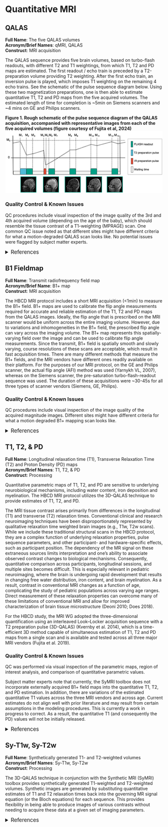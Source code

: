 # Quantitative MRI
## QALAS
**Full Name**: The five QALAS volumes   
**Acronym/Brief Names**: qMRI, QALAS        
**Construct**: MRI acquisition      

The QALAS sequence provides five brain volumes, based on turbo-flash readouts, with different T2 and T1 weightings, from which T1, T2 and PD maps are estimated. The first readout / echo train is preceded by a T2-preparation volume providing T2 weighting. After the first echo train, an inversion pulse is played, which imposes T1 weighting on the remaining 4 echo trains. See the schematic of the pulse sequence diagram below. Using these two magnetization preparations, one is then able to estimate quantitative T1, T2 and PD maps from the five acquired volumes. The estimated length of time for completion is ~5min on Siemens scanners and ~4 mins on GE and Philips scanners. 

**Figure 1. Rough schematic of the pulse sequence diagram of the QALAS acquisition, accompanied with representative images from each of the five acquired volumes (figure courtesy of Fujita et al, 2024)**
![](qalas_Fig1.png)

### Quality Control & Known Issues
QC procedures include visual inspection of the image quality of the 3rd and 4th acquired volume (depending on the age of the baby), which should resemble the tissue contrast of a T1-weighting (MPRAGE) scan. One common QC issue noted as that different sites might have different criteria for what a motion-degraded QALAS scan looks like. No potential issues were flagged by subject matter experts.

<details class="collapsible references">
  <summary class="references" style="font-size: 1.2em; margin: 0 0 5x;">References</summary>
 <ul>
    <li>Fujita, S., Gagoski, B., Hwang, K.-P., Hagiwara, A., Warntjes, M., Fukunaga, I., Uchida, W., Saito, Y., Sekine, T., Tachibana, R., Muroi, T., Akatsu, T., Kasahara, A., Sato, R., Ueyama, T., Andica, C., Kamagata, K., Amemiya, S., Takao, H., … Aoki, S. (2024). Cross-vendor multiparametric mapping of the human brain using 3D-QALAS: A multicenter and multivendor study. <i>Magnetic Resonance in Medicine</i>, 91(5), 1863–1875. <a href="https://doi.org/10.1002/mrm.29939" target="_blank">https://doi.org/10.1002/mrm.29939</a></li>
    <li>Kvernby, S., Warntjes, M. J. B., Haraldsson, H., Carlhäll, C.-J., Engvall, J., & Ebbers, T. (2014). Simultaneous three-dimensional myocardial T1 and T2 mapping in one breath hold with 3D-QALAS. <i>Journal of Cardiovascular Magnetic Resonance: Official Journal of the Society for Cardiovascular Magnetic Resonance</i>, 16(1), 102. <a href="https://doi.org/10.1186/s12968-014-0102-0" target="_blank">https://doi.org/10.1186/s12968-014-0102-0</a></li>
  </ul>
</details>

## B1 Fieldmap
**Full Name**: Transmit radiofrequency field map        
**Acronym/Brief Name**: B1+ map         
**Construct**: MRI acquisition   

The HBCD MRI protocol includes a short MRI acquisition (<1min) to measure the B1+ field. B1+ maps are used to calibrate the flip angle measurements required for accurate and reliable estimation of the T1, T2 and PD maps from the QALAS images. Ideally, the flip angle that is prescribed on the MRI scanner would be uniform across the entire imaging volume. However, due to variations and inhomogeneities in the B1+ field, the prescribed flip angle can vary across the imaging volume. The B1+ map represents this spatially-varying field over the image and can be used to calibrate flip angle measurements. Since the transmit, B1+ field is spatially smooth and slowly varying, course resolutions of these scans are acceptable, which result in fast acquisition times. There are many different methods that measure the B1+ fields, and the MRI vendors have different ones readily available on their platform. For the purposes of our MRI protocol, on the GE and Philips scanner, the actual flip angle (AFI) method was used (Yarnykh VL, 2007), whereas on the Siemens scanner, the pre-saturation turbo-flash-readout sequence was used. The duration of these acquisitions were ~30-45s for all three types of scanner vendors (Siemens, GE, Philips). 

### Quality Control & Known Issues
QC procedures include visual inspection of the image quality of the acquired magnitude images. Different sites might have different criteria for what a motion degraded B1+ mapping scan looks like. 

<details class="collapsible references">
  <summary class="references" style="font-size: 1.2em; margin: 0 0 5x;">References</summary>
  <ul>
    <li>Fautz H-P, Vogel M, Gross P, Kerr A, Zhu Y. B1 mapping of coil arrays for parallel transmission. <i>Proceedings of the 16th Annual Meeting of ISMRM</i>, Toronto, Canada. Vol. 1247. 2008.</li>
    <li>Yarnykh, V. L. (2007). Actual flip-angle imaging in the pulsed steady state: a method for rapid three-dimensional mapping of the transmitted radiofrequency field. <i>Magnetic Resonance in Medicine</i>, 57(1), 192–200. <a href="https://doi.org/10.1002/mrm.21120" target="_blank">https://doi.org/10.1002/mrm.21120</a></li>
  </ul>
</details>

## T1, T2, & PD 
**Full Name**: Longitudinal relaxation time (T1), Transverse Relaxation Time (T2) and Proton Density (PD) maps      
**Acronym/Brief Names**: T1, T2, & PD        
**Construct**: Processing   

Quantitative parametric maps of T1, T2, and PD are sensitive to underlying neurobiological mechanisms, including water content, iron deposition and myelination. The HBCD MRI protocol utilizes the 3D-QALAS technique to provide estimates of T1, T2, and PD.

The MRI tissue contrast arises primarily from differences in the longitudinal (T1) and transverse (T2) relaxation times. Conventional clinical and research neuroimaging techniques have been disproportionately represented by qualitative relaxation time weighted brain images (e.g., T1w, T2w scans). While we include these traditional structural scans in the HBCD protocol, they are a complex function of underlying relaxation properties, pulse sequence parameters, and other participant- and hardware-specific effects, such as participant position. The dependency of the MR signal on these extraneous sources limits interpretation and one’s ability to associate observed contrast changes to biological mechanisms. Consequently, quantitative comparison across participants, longitudinal sessions, and multiple sites becomes difficult. This is especially relevant in pediatric neuroimaging, where the brain is undergoing rapid development that results in changing free water distribution, iron content, and brain myelination. As a result, contrast in conventional MRI changes as a function of age, complicating the study of pediatric populations across varying age ranges. Direct measurement of these relaxation properties can overcome many of these limitations of conventional MRI and allow for improved characterization of brain tissue microstructure (Deoni 2010; Does 2018).

For the HBCD study, the MRI WG adopted the three-dimensional quantification using an interleaved Look–Locker acquisition sequence with a T2 preparation pulse (3D-QALAS) (Kvernby et al. 2014), which is a time-efficient 3D method capable of simultaneous estimation of T1, T2 and PD maps from a single scan and is available and tested across all three major MRI vendors (Fujita et al. 2019).

### Quality Control & Known Issues
QC was performed via visual inspection of the parametric maps, region of interest analysis, and comparison of quantitative parametric values.

Subject matter experts note that currently, the SyMRI toolbox does not incorporate externally acquired B1+ field maps into the quantitative T1, T2, and PD estimation. In addition, there are variations of the estimated quantitative T1 values across the three MRI vendors and across age. Current estimates do not align well with prior literature and may result from certain assumptions in the modeling procedures. This is currently a work in progress to correct. As a result, the quantitative T1 (and consequently the PD) values will not be initially released. 

<details class="collapsible references">
  <summary class="references" style="font-size: 1.2em; margin: 0 0 5x;">References</summary>
 <ul>
<li><p>Dean III, D. C., Tisdall, M. D., Wisnowski, J. L., Feczko, E., Gagoski, B., Alexander, A. L., ... &amp; HBCD MRI Working Group. (2024). Quantifying brain development in the HEALthy Brain and Child Development (HBCD) Study: The magnetic resonance imaging and spectroscopy protocol. <em>Developmental Cognitive Neuroscience</em>, 70, 101452. <a href="https://doi.org/10.1016/j.dcn.2024.101452">https://doi.org/10.1016/j.dcn.2024.101452</a></p></li>
<li>Deoni, S. C. L. (2010). Quantitative relaxometry of the brain. <i>Topics in Magnetic Resonance Imaging: TMRI</i>, 21(2), 101–113. <a href="https://doi.org/10.1097/RMR.0b013e31821e56d8">https://doi.org/10.1097/RMR.0b013e31821e56d8</a></p></li>
<li>Does, M. D. (2018). Inferring brain tissue composition and microstructure via MR relaxometry. <i>NeuroImage</i>, 182, 136–148. <a href="https://doi.org/10.1016/j.neuroimage.2017.12.087">https://doi.org/10.1016/j.neuroimage.2017.12.087</a></p></li>
<li>Fujita, S., Hagiwara, A., Hori, M., Warntjes, M., Kamagata, K., Fukunaga, I., Andica, C., Maekawa, T., Irie, R., Takemura, M. Y., Kumamaru, K. K., Wada, A., Suzuki, M., Ozaki, Y., Abe, O., &amp; Aoki, S. (2019). Three-dimensional high-resolution simultaneous quantitative mapping of the whole brain with 3D-QALAS: An accuracy and repeatability study. <i>Magnetic Resonance Imaging</i>, 63, 235–243. <a href="https://doi.org/10.1016/j.mri.2019.08.031">https://doi.org/10.1016/j.mri.2019.08.031</a></p></li>
<li>Kvernby, S., Warntjes, M. J. B., Haraldsson, H., Carlhäll, C.-J., Engvall, J., & Ebbers, T. (2014). Simultaneous three-dimensional myocardial T1 and T2 mapping in one breath hold with 3D-QALAS. <i>Journal of Cardiovascular Magnetic Resonance: Official Journal of the Society for Cardiovascular Magnetic Resonance</i>, 16(1), 102. <a href="https://doi.org/10.1186/s12968-014-0102-0" target="_blank">https://doi.org/10.1186/s12968-014-0102-0</a></li>
</ul>
</details>

## Sy-T1w, Sy-T2w
**Full Name**: Synthetically generated T1- and T2-weighted volumes      
**Acronym/Brief Names**: Sy-T1w, Sy-T2w     
**Construct**: Processing

The 3D-QALAS technique in conjunction with the Synthetic MRI (SyMRI) toolbox provides synthetically generated T1-weighted and T2-weighted volumes. Synthetic images are generated by substituting quantitative estimates of T1 and T2 relaxation times back into the governing MR signal equation (or the Bloch equations) for each sequence. This provides flexibility in being able to produce images of various contrasts without needing to acquire these data at a given set of imaging parameters. 

<details class="collapsible references">
  <summary class="references" style="font-size: 1.2em; margin: 0 0 5x;">References</summary>
<ul>
<li>Deoni, S. C. L., Rutt, B. K., & Peters, T. M. (2006). Synthetic T1-weighted brain image generation with incorporated coil intensity correction using DESPOT1. <i>Magnetic Resonance Imaging</i>, 24(9), 1241–1248. <a href="https://doi.org/10.1016/j.mri.2006.03.015">https://doi.org/10.1016/j.mri.2006.03.015</a></li>
<li>Gonçalves, F. G., Serai, S. D., & Zuccoli, G. (2018). Synthetic brain MRI. <i>Topics in Magnetic Resonance Imaging: TMRI</i>, 27(6), 387–393. <a href="https://doi.org/10.1097/rmr.0000000000000189">https://doi.org/10.1097/rmr.0000000000000189</a></li>
<li>Ji, S., Yang, D., Lee, J., Choi, S. H., Kim, H., & Kang, K. M. (2022). Synthetic MRI: Technologies and applications in neuroradiology. <i>Journal of Magnetic Resonance Imaging</i>, 55(4), 1013–1025. <a href="https://doi.org/10.1002/jmri.27440">https://doi.org/10.1002/jmri.27440</a></li>
</ul>
</details>


 


 



